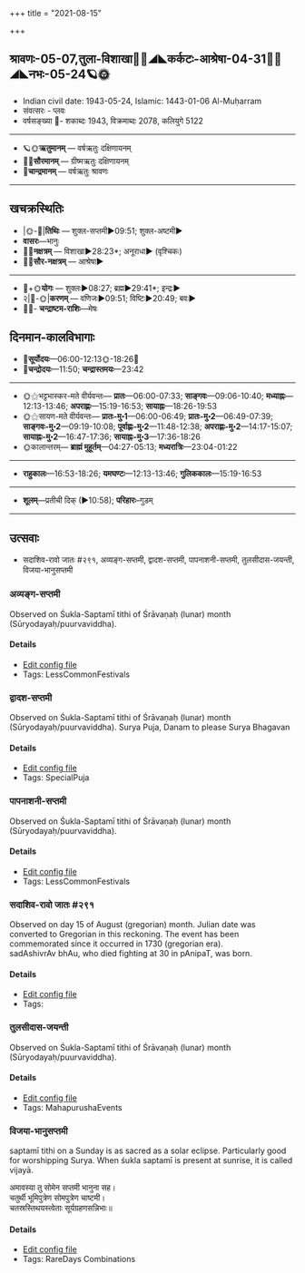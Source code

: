+++
title = "2021-08-15"

+++
## श्रावणः-05-07,तुला-विशाखा🌛🌌◢◣कर्कटः-आश्रेषा-04-31🌌🌞◢◣नभः-05-24🪐🌞
- Indian civil date: 1943-05-24, Islamic: 1443-01-06 Al-Muḥarram
- संवत्सरः - प्लवः
- वर्षसङ्ख्या 🌛- शकाब्दः 1943, विक्रमाब्दः 2078, कलियुगे 5122
___________________
- 🪐🌞**ऋतुमानम्** — वर्षऋतुः दक्षिणायनम्
- 🌌🌞**सौरमानम्** — ग्रीष्मऋतुः दक्षिणायनम्
- 🌛**चान्द्रमानम्** — वर्षऋतुः श्रावणः
___________________


## खचक्रस्थितिः
- |🌞-🌛|**तिथिः** — शुक्ल-सप्तमी►09:51; शुक्ल-अष्टमी►  
- **वासरः**—भानुः  
- 🌌🌛**नक्षत्रम्** — विशाखा►28:23*; अनूराधा► (वृश्चिकः)  
- 🌌🌞**सौर-नक्षत्रम्** — आश्रेषा►  
___________________
- 🌛+🌞**योगः** — शुक्लः►08:27; ब्रह्म►29:41*; इन्द्रः►  
- २|🌛-🌞|**करणम्** — वणिजः►09:51; विष्टिः►20:49; बवः►  
- 🌌🌛- **चन्द्राष्टम-राशिः**—मेषः  


## दिनमान-कालविभागाः
- 🌅**सूर्योदयः**—06:00-12:13🌞️-18:26🌇  
- 🌛**चन्द्रोदयः**—11:50; **चन्द्रास्तमयः**—23:42  
___________________
- 🌞⚝भट्टभास्कर-मते वीर्यवन्तः— **प्रातः**—06:00-07:33; **साङ्गवः**—09:06-10:40; **मध्याह्नः**—12:13-13:46; **अपराह्णः**—15:19-16:53; **सायाह्नः**—18:26-19:53  
- 🌞⚝सायण-मते वीर्यवन्तः— **प्रातः-मु॰1**—06:00-06:49; **प्रातः-मु॰2**—06:49-07:39; **साङ्गवः-मु॰2**—09:19-10:08; **पूर्वाह्णः-मु॰2**—11:48-12:38; **अपराह्णः-मु॰2**—14:17-15:07; **सायाह्नः-मु॰2**—16:47-17:36; **सायाह्नः-मु॰3**—17:36-18:26  
- 🌞कालान्तरम्— **ब्राह्मं मुहूर्तम्**—04:27-05:13; **मध्यरात्रिः**—23:04-01:22  
___________________
- **राहुकालः**—16:53-18:26; **यमघण्टः**—12:13-13:46; **गुलिककालः**—15:19-16:53  
___________________
- **शूलम्**—प्रतीची दिक् (►10:58); **परिहारः**–गुडम्  
___________________

## उत्सवाः
- सदाशिव-रावो जातः #२९१, अव्यङ्ग-सप्तमी, द्वादश-सप्तमी, पापनाशनी-सप्तमी, तुलसीदास-जयन्ती, विजया-भानुसप्तमी
### अव्यङ्ग-सप्तमी

Observed on Śukla-Saptamī tithi of Śrāvaṇaḥ (lunar) month (Sūryodayaḥ/puurvaviddha). 

#### Details
- [Edit config file](https://github.com/jyotisham/adyatithi/tree/master/general/lunar_month/tithi/05/07/avyaGga-saptamI.toml)
- Tags: LessCommonFestivals


### द्वादश-सप्तमी

Observed on Śukla-Saptamī tithi of Śrāvaṇaḥ (lunar) month (Sūryodayaḥ/puurvaviddha). Surya Puja, Danam to please Surya Bhagavan

#### Details
- [Edit config file](https://github.com/jyotisham/adyatithi/tree/master/general/lunar_month/tithi/05/07/dvAdaza-saptamI.toml)
- Tags: SpecialPuja


### पापनाशनी-सप्तमी

Observed on Śukla-Saptamī tithi of Śrāvaṇaḥ (lunar) month (Sūryodayaḥ/puurvaviddha). 

#### Details
- [Edit config file](https://github.com/jyotisham/adyatithi/tree/master/general/lunar_month/tithi/05/07/pApanAzanI~saptamI.toml)
- Tags: LessCommonFestivals


### सदाशिव-रावो जातः #२९१

Observed on day 15 of August (gregorian) month. Julian date was converted to Gregorian in this reckoning. The event has been commemorated since it occurred in 1730 (gregorian era).  
sadAshivrAv bhAu, who died fighting at 30 in pAnipaT, was born.

#### Details
- [Edit config file](https://github.com/jyotisham/adyatithi/tree/master/mahApuruSha/xatra-later/gregorian/day/08/15/sadAshiva-rAvo_jAtaH.toml)
- Tags: 


### तुलसीदास-जयन्ती

Observed on Śukla-Saptamī tithi of Śrāvaṇaḥ (lunar) month (Sūryodayaḥ/puurvaviddha). 

#### Details
- [Edit config file](https://github.com/jyotisham/adyatithi/tree/master/mahApuruSha/vaiShNava-misc/lunar_month/tithi/05/07/tulasIdAsa~jayantI.toml)
- Tags: MahapurushaEvents


### विजया-भानुसप्तमी

saptamī tithi on a Sunday is as sacred as a solar eclipse. Particularly good for worshipping Surya. When śukla saptamī is present at sunrise, it is called vijayā.

अमावस्या तु सोमेन सप्तमी भानुना सह।  
चतुर्थी भूमिपुत्रेण सोमपुत्रेण चाष्टमी।  
चतस्रस्तिथयस्त्वेताः सूर्यग्रहणसन्निभाः॥



#### Details
- [Edit config file](https://github.com/jyotisham/adyatithi/tree/master/time_focus/tithi-vara-combinations/description_only/vijayA~bhAnusaptamI.toml)
- Tags: RareDays Combinations


